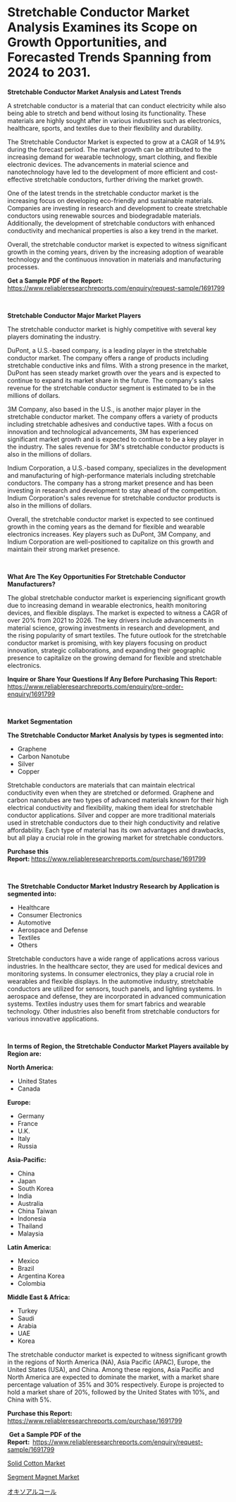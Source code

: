 <p><h1>Stretchable Conductor Market Analysis Examines its Scope on Growth Opportunities, and Forecasted Trends Spanning from 2024 to 2031.</h1></p><p><strong>Stretchable Conductor Market Analysis and Latest Trends</strong></p>
<p><p>A stretchable conductor is a material that can conduct electricity while also being able to stretch and bend without losing its functionality. These materials are highly sought after in various industries such as electronics, healthcare, sports, and textiles due to their flexibility and durability. </p><p>The Stretchable Conductor Market is expected to grow at a CAGR of 14.9% during the forecast period. The market growth can be attributed to the increasing demand for wearable technology, smart clothing, and flexible electronic devices. The advancements in material science and nanotechnology have led to the development of more efficient and cost-effective stretchable conductors, further driving the market growth.</p><p>One of the latest trends in the stretchable conductor market is the increasing focus on developing eco-friendly and sustainable materials. Companies are investing in research and development to create stretchable conductors using renewable sources and biodegradable materials. Additionally, the development of stretchable conductors with enhanced conductivity and mechanical properties is also a key trend in the market.</p><p>Overall, the stretchable conductor market is expected to witness significant growth in the coming years, driven by the increasing adoption of wearable technology and the continuous innovation in materials and manufacturing processes.</p></p>
<p><strong>Get a Sample PDF of the Report:&nbsp;</strong> <a href="https://www.reliableresearchreports.com/enquiry/request-sample/1691799">https://www.reliableresearchreports.com/enquiry/request-sample/1691799</a></p>
<p>&nbsp;</p>
<p><strong>Stretchable Conductor Major Market Players</strong></p>
<p><p>The stretchable conductor market is highly competitive with several key players dominating the industry. </p><p>DuPont, a U.S.-based company, is a leading player in the stretchable conductor market. The company offers a range of products including stretchable conductive inks and films. With a strong presence in the market, DuPont has seen steady market growth over the years and is expected to continue to expand its market share in the future. The company's sales revenue for the stretchable conductor segment is estimated to be in the millions of dollars.</p><p>3M Company, also based in the U.S., is another major player in the stretchable conductor market. The company offers a variety of products including stretchable adhesives and conductive tapes. With a focus on innovation and technological advancements, 3M has experienced significant market growth and is expected to continue to be a key player in the industry. The sales revenue for 3M's stretchable conductor products is also in the millions of dollars.</p><p>Indium Corporation, a U.S.-based company, specializes in the development and manufacturing of high-performance materials including stretchable conductors. The company has a strong market presence and has been investing in research and development to stay ahead of the competition. Indium Corporation's sales revenue for stretchable conductor products is also in the millions of dollars.</p><p>Overall, the stretchable conductor market is expected to see continued growth in the coming years as the demand for flexible and wearable electronics increases. Key players such as DuPont, 3M Company, and Indium Corporation are well-positioned to capitalize on this growth and maintain their strong market presence.</p></p>
<p>&nbsp;</p>
<p><strong>What Are The Key Opportunities For Stretchable Conductor Manufacturers?</strong></p>
<p><p>The global stretchable conductor market is experiencing significant growth due to increasing demand in wearable electronics, health monitoring devices, and flexible displays. The market is expected to witness a CAGR of over 20% from 2021 to 2026. The key drivers include advancements in material science, growing investments in research and development, and the rising popularity of smart textiles. The future outlook for the stretchable conductor market is promising, with key players focusing on product innovation, strategic collaborations, and expanding their geographic presence to capitalize on the growing demand for flexible and stretchable electronics.</p></p>
<p><strong>Inquire or Share Your Questions If Any Before Purchasing This Report:</strong> <a href="https://www.reliableresearchreports.com/enquiry/pre-order-enquiry/1691799">https://www.reliableresearchreports.com/enquiry/pre-order-enquiry/1691799</a></p>
<p>&nbsp;</p>
<p><strong>Market Segmentation</strong></p>
<p><strong>The Stretchable Conductor Market Analysis by types is segmented into:</strong></p>
<p><ul><li>Graphene</li><li>Carbon Nanotube</li><li>Silver</li><li>Copper</li></ul></p>
<p><p>Stretchable conductors are materials that can maintain electrical conductivity even when they are stretched or deformed. Graphene and carbon nanotubes are two types of advanced materials known for their high electrical conductivity and flexibility, making them ideal for stretchable conductor applications. Silver and copper are more traditional materials used in stretchable conductors due to their high conductivity and relative affordability. Each type of material has its own advantages and drawbacks, but all play a crucial role in the growing market for stretchable conductors.</p></p>
<p><strong>Purchase this Report:&nbsp;</strong><a href="https://www.reliableresearchreports.com/purchase/1691799">https://www.reliableresearchreports.com/purchase/1691799</a></p>
<p>&nbsp;</p>
<p><strong>The Stretchable Conductor Market Industry Research by Application is segmented into:</strong></p>
<p><ul><li>Healthcare</li><li>Consumer Electronics</li><li>Automotive</li><li>Aerospace and Defense</li><li>Textiles</li><li>Others</li></ul></p>
<p><p>Stretchable conductors have a wide range of applications across various industries. In the healthcare sector, they are used for medical devices and monitoring systems. In consumer electronics, they play a crucial role in wearables and flexible displays. In the automotive industry, stretchable conductors are utilized for sensors, touch panels, and lighting systems. In aerospace and defense, they are incorporated in advanced communication systems. Textiles industry uses them for smart fabrics and wearable technology. Other industries also benefit from stretchable conductors for various innovative applications.</p></p>
<p>&nbsp;</p>
<p><strong>In terms of Region, the Stretchable Conductor Market Players available by Region are:</strong></p>
<p>
    <p> <strong> North America: </strong>
        <ul>
            <li>United States</li>
            <li>Canada</li>
        </ul>
        </p> 
    <p> <strong> Europe: </strong>
        <ul>
            <li>Germany</li>
            <li>France</li>
            <li>U.K.</li>
            <li>Italy</li>
            <li>Russia</li>
        </ul>
        </p> 
    <p> <strong> Asia-Pacific: </strong>
        <ul>
            <li>China</li>
            <li>Japan</li>
            <li>South Korea</li>
            <li>India</li>
            <li>Australia</li>
            <li>China Taiwan</li>
            <li>Indonesia</li>
            <li>Thailand</li>
            <li>Malaysia</li>
        </ul>
        </p> 
    <p> <strong> Latin America: </strong>
        <ul>
            <li>Mexico</li>
            <li>Brazil</li>
            <li>Argentina Korea</li>
            <li>Colombia</li>
        </ul>
        </p> 
    <p> <strong> Middle East & Africa: </strong>
        <ul>
            <li>Turkey</li>
            <li>Saudi</li>
            <li>Arabia</li>
            <li>UAE</li>
            <li>Korea</li>
        </ul>
    </p>
    </p>
<p><p>The stretchable conductor market is expected to witness significant growth in the regions of North America (NA), Asia Pacific (APAC), Europe, the United States (USA), and China. Among these regions, Asia Pacific and North America are expected to dominate the market, with a market share percentage valuation of 35% and 30% respectively. Europe is projected to hold a market share of 20%, followed by the United States with 10%, and China with 5%.</p></p>
<p><strong>Purchase this Report: </strong><a href="https://www.reliableresearchreports.com/purchase/1691799">https://www.reliableresearchreports.com/purchase/1691799</a></p>
<p>&nbsp;<strong>Get a Sample PDF of the Report:&nbsp;&nbsp;</strong><a href="https://www.reliableresearchreports.com/enquiry/request-sample/1691799">https://www.reliableresearchreports.com/enquiry/request-sample/1691799</a></p>
<p><strong></strong></p>
<p><p><a href="https://flame-sidecar-702.notion.site/Solid-Cotton-Market-Research-Report-Provides-Critical-Insights-that-can-help-Shape-Business-Developm-4b02011ee1fc4035a702933e1d279290">Solid Cotton Market</a></p><p><a href="https://full-wildebeest-80b.notion.site/Segment-Magnet-Market-Analysis-Examines-its-Scope-on-Growth-Opportunities-and-Forecasted-Trends-Spa-231c7504f75b46a38d2c54579c604d16">Segment Magnet Market</a></p><p><a href="https://github.com/lily-u-genius/Market-Research-Report-List-1/blob/main/20420458704.md">オキソアルコール</a></p></p>